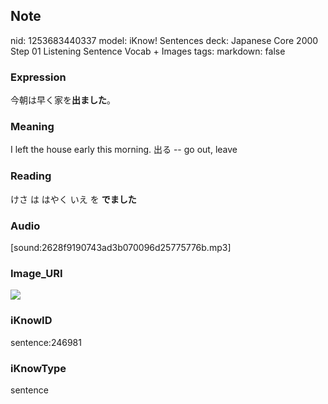 ## Note
nid: 1253683440337
model: iKnow! Sentences
deck: Japanese Core 2000 Step 01 Listening Sentence Vocab + Images
tags: 
markdown: false

### Expression
<!DOCTYPE html>
<title></title>
今朝は早く家を<b>出ました</b>。



### Meaning
I left the house early this morning.
出る -- go out, leave

### Reading
<!DOCTYPE html>
<title></title>
けさ は はやく いえ を <b>でました</b>



### Audio
[sound:2628f9190743ad3b070096d25775776b.mp3]

### Image_URI
<!DOCTYPE html>
<title></title>
<img src="045d87e208159849a4c19f502593caaa.jpg">



### iKnowID
sentence:246981

### iKnowType
sentence
